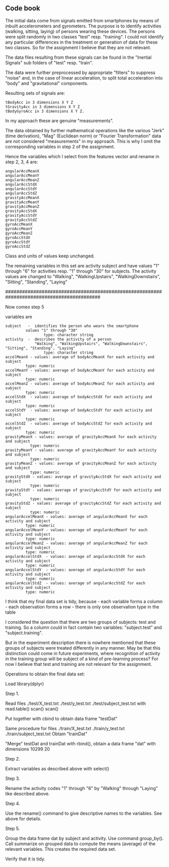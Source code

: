 ## Code book

The initial data come from signals emitted from smartphones by means of inbuilt accelerometers and gyrometers.
The purpose is to identify activities (walking, sitting, laying) of persons wearing these devices.
The persons were split randomly in two classes "test" resp. "training". I could not identify any 
particular differences in the treatment or generation of data for these two classes. So for the assignment
I believe that they are not relevant.

The data files resulting from these signals can be found in the "Inertial Signals" sub folders of "test" resp. "train".

The data were further preprocessed by appropriate "filters" to suppress "noise" and, in the case of
linear acceleration, to split total acceleration into "body" and "gravitational" components. 

Resulting sets of signals are:

	tBodyAcc in 3 dimensions X Y Z
	tGravityAcc in 3 dimensions X Y Z
	tBodyGyroAcc in 3 dimensions X Y Z.

In my approach these are genuine "measurements".

The data obtained by further mathematical operations like the various "Jerk" (time derivation), 
"Mag" (Euclidean norm) or "Fourier Transformation" data are not considered "measurements" in my approach.
This is why I omit the corresponding variables in step 2 of the assignment.

Hence the variables which I select from the features vector and rename in step 2, 3, 4 are: 

	angularAccMeanX
	angularAccMeanY
	angularAccMeanZ
	angularAccStdX
	angularAccStdY
	angularAccStdZ
	gravityAccMeanX
	gravityAccMeanY
	gravityAccMeanZ
	gravityAccStdX
	gravityAccStdY
	gravityAccStdZ
	gyroAccMeanX
	gyroAccMeanY
	gyroAccMeanZ
	gyroAccStdX
	gyroAccStdY
	gyroAccStdZ

Class and units of values keep unchanged.

The remaining variables in this set are 
	activity
	subject
and have values "1" through "6" for activities resp. "1" through "30" for subjects.
The activity values are changed to 
	"Walking", "WalkingUpstairs", "WalkingDownstairs", "Sitting", "Standing", "Laying" 

##########################################################################################

Now comes step 5

variables are

	subject	  -  identifies the person who wears the smartphone
		     values "1" through "30"
                     type: character string
	activity  -  describes the activity of a person
	             "Walking", "WalkingUpstairs", "WalkingDownstairs", "Sitting", "Standing", "Laying"
                     type: character string
	accelMeanX - values: average of bodyAccMeanX for each activity and subject
		     type: numeric
	accelMeanY - values: average of bodyAccMeanY for each activity and subject
		     type: numeric
	accelMeanZ - values: average of bodyAccMeanZ for each activity and subject
		     type: numeric
	accelStdX  - values: average of bodyAccStdX for each activity and subject
		     type: numeric
	accelStdY  - values: average of bodyAccStdY for each activity and subject
		     type: numeric
	accelStdZ  - values: average of bodyAccStdZ for each activity and subject
		     type: numeric
	gravityMeanX - values: average of gravityAccMeanX for each activity and subject
		       type: numeric
	gravityMeanY - values: average of gravityAccMeanY for each activity and subject
		       type: numeric
	gravityMeanZ - values: average of gravityAccMeanZ for each activity and subject
		       type: numeric
	gravityStdX - values: average of gravityAccStdX for each activity and subject
		       type: numeric
	gravityStdY - values: average of gravityAccStdY for each activity and subject
		       type: numeric
	gravityStdZ - values: average of gravityAccStdZ for each activity and subject
		       type: numeric
	angularAccelMeanX - values: average of angularAccMeanX for each activity and subject
		     type: numeric
	angularAccelMeanY - values: average of angularAccMeanY for each activity and subject
		     type: numeric
	angularAccelMeanZ - values: average of angularAccMeanZ for each activity and subject
		     type: numeric
	angularAccelStdX  - values: average of angularAccStdX for each activity and subject
		     type: numeric
	angularAccelStdY  - values: average of angularAccStdY for each activity and subject
		     type: numeric
	angularAccelStdZ  - values: average of angularAccStdZ for each activity and subject
		     type: numeric

I think that my final data set is tidy, because
       - each variable forms a column
       - each observation forms a row
       - there is only one observation type in the table

I considered the question that there are two groups of subjects: test and training.
So a column could in fact contain two variables: "subject.test" and "subject.training".

But in the experiment description there is nowhere mentioned that these groups of subjects
were treated differently in any manner. May be that this distinction could come in future
experiments, where recognition of activity in the training group will be subject of a kind of 
pre-learning process?
For now I believe that test and training are not relevant for the assignment.

Operations to obtain the final data set:

Load library(dplyr)

Step 1.

Read files ./test/X_test.txt
           ./test/y_test.txt
	   ./test/subject_test.txt
with
	   read.table()
	   scan()
	   scan()

Put together with cbind to obtain data frame "testDat"

Same procedure for files
	   ./train/X_test.txt
           ./train/y_test.txt
	   ./train/subject_test.txt
Obtain "trainDat"

"Merge" testDat and trainDat with rbind(), obtain a data frame "dat"
with dimensions 10299 20

Step 2.

Extract variables as described above with select()

Step 3.

Rename the activity codes "1" through "6" by "Walking" through "Laying" like
described above.

Step 4.

Use the rename() command to give descriptive names to the variables. See
above for details.

Step 5.

Group the data frame dat by subject and activity. Use command group_by().
Call summarize on grouped data to compute the means (average) of the
relevant variables. This creates the required data set.

Verify that it is tidy.
